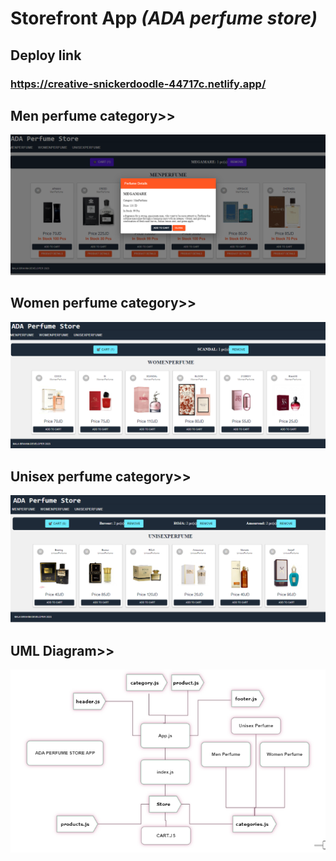 # Storefront App ***(ADA perfume store)***

## Deploy link

### https://creative-snickerdoodle-44717c.netlify.app/

## Men perfume category>>

![uml](./assets/full.PNG)

## Women perfume category>>

![uml](./assets/women.PNG)

## Unisex perfume category>>

![uml](./assets/unisex.PNG)

## UML Diagram>>

![uml](./assets/UMLUpdate.PNG)
